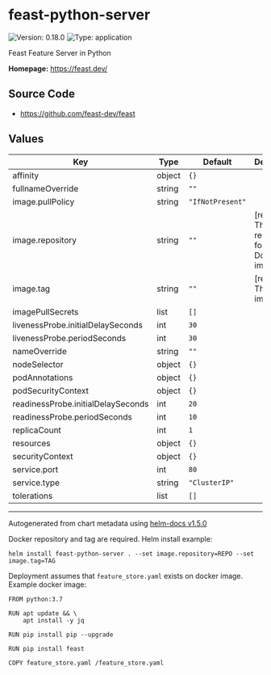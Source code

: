 # feast-python-server

![Version: 0.18.0](https://img.shields.io/badge/Version-0.1.0-informational?style=flat-square) ![Type: application](https://img.shields.io/badge/Type-application-informational?style=flat-square)

Feast Feature Server in Python

**Homepage:** <https://feast.dev/>

## Source Code

* <https://github.com/feast-dev/feast>

## Values

| Key | Type | Default | Description |
|-----|------|---------|-------------|
| affinity | object | `{}` |  |
| fullnameOverride | string | `""` |  |
| image.pullPolicy | string | `"IfNotPresent"` |  |
| image.repository | string | `""` | [required] The repository for the Docker image |
| image.tag | string | `""` | [required] The Docker image tag |
| imagePullSecrets | list | `[]` |  |
| livenessProbe.initialDelaySeconds | int | `30` |  |
| livenessProbe.periodSeconds | int | `30` |  |
| nameOverride | string | `""` |  |
| nodeSelector | object | `{}` |  |
| podAnnotations | object | `{}` |  |
| podSecurityContext | object | `{}` |  |
| readinessProbe.initialDelaySeconds | int | `20` |  |
| readinessProbe.periodSeconds | int | `10` |  |
| replicaCount | int | `1` |  |
| resources | object | `{}` |  |
| securityContext | object | `{}` |  |
| service.port | int | `80` |  |
| service.type | string | `"ClusterIP"` |  |
| tolerations | list | `[]` |  |

----------------------------------------------
Autogenerated from chart metadata using [helm-docs v1.5.0](https://github.com/norwoodj/helm-docs/releases/v1.5.0)


Docker repository and tag are required. Helm install example:
```
helm install feast-python-server . --set image.repository=REPO --set image.tag=TAG
```

Deployment assumes that `feature_store.yaml` exists on docker image. Example docker image:
```
FROM python:3.7

RUN apt update && \
    apt install -y jq

RUN pip install pip --upgrade

RUN pip install feast

COPY feature_store.yaml /feature_store.yaml
```